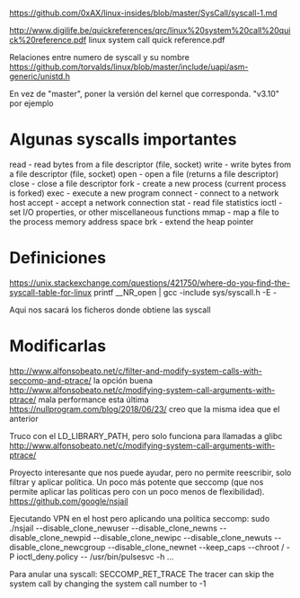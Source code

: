 https://github.com/0xAX/linux-insides/blob/master/SysCall/syscall-1.md

http://www.digilife.be/quickreferences/qrc/linux%20system%20call%20quick%20reference.pdf
linux system call quick reference.pdf

Relaciones entre numero de syscall y su nombre
https://github.com/torvalds/linux/blob/master/include/uapi/asm-generic/unistd.h

En vez de "master", poner la versión del kernel que corresponda.
"v3.10" por ejemplo


# Algunas syscalls importantes
read - read bytes from a file descriptor (file, socket)
write - write bytes from a file descriptor (file, socket)
open - open a file (returns a file descriptor)
close - close a file descriptor
fork - create a new process (current process is forked)
exec - execute a new program
connect - connect to a network host
accept - accept a network connection
stat - read file statistics
ioctl - set I/O properties, or other miscellaneous functions
mmap - map a file to the process memory address space
brk - extend the heap pointer


# Definiciones
https://unix.stackexchange.com/questions/421750/where-do-you-find-the-syscall-table-for-linux
printf __NR_open | gcc -include sys/syscall.h -E -

Aqui nos sacará los ficheros donde obtiene las syscall


# Modificarlas
http://www.alfonsobeato.net/c/filter-and-modify-system-calls-with-seccomp-and-ptrace/
  la opción buena
http://www.alfonsobeato.net/c/modifying-system-call-arguments-with-ptrace/
  mala performance esta última
https://nullprogram.com/blog/2018/06/23/
  creo que la misma idea que el anterior


Truco con el LD_LIBRARY_PATH, pero solo funciona para llamadas a glibc
http://www.alfonsobeato.net/c/modifying-system-call-arguments-with-ptrace/

Proyecto interesante que nos puede ayudar, pero no permite reescribir, solo filtrar y aplicar política. Un poco más potente que seccomp (que nos permite aplicar las políticas pero con un poco menos de flexibilidad).
https://github.com/google/nsjail

Ejecutando VPN en el host pero aplicando una política seccomp:
sudo ./nsjail --disable_clone_newuser --disable_clone_newns --disable_clone_newpid --disable_clone_newipc --disable_clone_newuts --disable_clone_newcgroup --disable_clone_newnet --keep_caps --chroot / -P ioctl_deny.policy -- /usr/bin/pulsesvc -h ...



Para anular una syscall:
SECCOMP_RET_TRACE
The  tracer  can  skip  the  system  call by changing the system call number to -1
